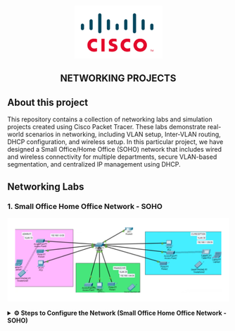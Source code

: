 <p align="center">
    <img src="./cisco-logo.png" alt="Logo" width="200">
</p>

<h2 align="center"> NETWORKING PROJECTS</h2>

## About this project

This repository contains a collection of networking labs and simulation projects created using Cisco Packet Tracer. These labs demonstrate real-world scenarios in networking, including VLAN setup, Inter-VLAN routing, DHCP configuration, and wireless setup. In this particular project, we have designed a Small Office/Home Office (SOHO) network that includes wired and wireless connectivity for multiple departments, secure VLAN-based segmentation, and centralized IP management using DHCP.

## Networking Labs

### 1. Small Office Home Office Network - SOHO

<p align="center">
    <img src="./Small Office Home Office Network -SOHO.png" alt="Small Office Home Office Network -SOHO">
</p>

<details>
<summary><strong>⚙️ Steps to Configure the Network (Small Office Home Office Network - SOHO)</strong></summary>

<br>

## 🏢 JMD Agro Foods Pvt. Ltd. – Branch Office SOHO Network Design & Implementation

### 📍 Location: Bonalbo Village, West Bengal, India

**JMD Agro Foods Pvt. Ltd.** is a rapidly growing Indian company engaged in the **procurement and distribution of food products** across India. With over 2 million customers and operations managed from its **headquarters in Kolkata**, the company is expanding by opening a **new branch in Bonalbo village**, West Bengal. For this branch, the company requires a robust and scalable **SOHO (Small Office/Home Office)** network setup.

As a newly recruited network engineer, you have been assigned to **design and implement the SOHO network** infrastructure, ensuring secure, reliable communication among departments with wireless access and automated addressing.

---

### 🏠 What is SOHO?

**SOHO (Small Office/Home Office)** refers to a compact network designed for smaller business environments. It supports essential services like wired/wireless access, DHCP, VLAN segregation, and inter-device communication—ideal for small teams and startups.

---

### 📋 Project Requirements (SOHO Branch Setup)

✅ Use of **1 Cisco Router** and **1 Cisco Switch**  
✅ Creation of **3 Departments**:
- Admin / IT
- Finance / HR
- Customer Service / Reception

✅ Each department must:
- Be assigned to a **separate VLAN**
- Have dedicated **wireless access (WiFi)**
- Receive IP addresses **automatically via DHCP**

✅ Devices in all departments must be able to **communicate with each other**  
✅ ISP-provided base network: `192.168.1.0/24`

---

### ⚙️ Technologies Implemented in SOHO Setup

- Network Design using **Cisco Router and Access Layer Switch**
- **Correct Cabling** between networking devices
- **VLAN Configuration** and port mapping
- **Subnetting & IP Addressing**
- **Router-on-a-Stick (Inter-VLAN Routing)**
- **DHCP Server Setup** (Router as DHCP Server)
- **WLAN Configuration** (Wireless Network using Cisco APs)
- **Host Device Configuration**
- **Testing & Troubleshooting** for network performance

---

### 🧩 SOHO Network Design Summary

#### 🔗 Devices Used

- **1 Cisco Router**
- **1 Cisco Switch**
- **3 Cisco Access Points**
- **9 End Devices (PCs, Laptops)**
- **Copper Straight-Through Cables**

---

### 🧱 VLANs & Department Mapping (SOHO Zones)

| Department                | VLAN ID | IP Subnet         | VLAN Name          |
|--------------------------|---------|-------------------|--------------------|
| Admin / IT               | 10      | 192.168.1.0/27    | VLAN10_ADMIN_IT    |
| Finance / HR             | 20      | 192.168.1.32/27   | VLAN20_FINANCE_HR  |
| Customer Service / Front | 30      | 192.168.1.64/27   | VLAN30_CUSTOMER    |

---

### 🌐 IP Addressing Plan (SOHO Subnets)

| VLAN | Subnet             | Default Gateway     | DHCP Range                  |
|------|--------------------|---------------------|-----------------------------|
| 10   | 192.168.1.0/27     | 192.168.1.1         | 192.168.1.2 – 192.168.1.30  |
| 20   | 192.168.1.32/27    | 192.168.1.33        | 192.168.1.34 – 192.168.1.62 |
| 30   | 192.168.1.64/27    | 192.168.1.65        | 192.168.1.66 – 192.168.1.94 |

---

### 🛠️ Key Configuration Steps

#### 1️⃣ VLAN Configuration on Switch
```bash
Switch(config)# vlan 10
Switch(config-vlan)# name VLAN10_ADMIN_IT

Switch(config)# vlan 20
Switch(config-vlan)# name VLAN20_FINANCE_HR

Switch(config)# vlan 30
Switch(config-vlan)# name VLAN30_CUSTOMER
```
#### 2️⃣ Port Assignments per VLAN
```bash
Switch(config)# interface range fa0/1 - 3
Switch(config-if-range)# switchport mode access
Switch(config-if-range)# switchport access vlan 10

Switch(config)# interface range fa0/4 - 6
Switch(config-if-range)# switchport access vlan 20

Switch(config)# interface range fa0/7 - 9
Switch(config-if-range)# switchport access vlan 30
```

#### 3️⃣ Trunk Port to Router
```bash
Switch(config)# interface fa0/24
Switch(config-if)# switchport mode trunk
```
### 🖧 Router Configuration for Inter-VLAN Routing
```bash
Router(config)# interface gig0/0.10
Router(config-subif)# encapsulation dot1Q 10
Router(config-subif)# ip address 192.168.1.1 255.255.255.224

Router(config)# interface gig0/0.20
Router(config-subif)# encapsulation dot1Q 20
Router(config-subif)# ip address 192.168.1.33 255.255.255.224

Router(config)# interface gig0/0.30
Router(config-subif)# encapsulation dot1Q 30
Router(config-subif)# ip address 192.168.1.65 255.255.255.224
```
### DHCP Configuration
```bash
Router(config)# ip dhcp pool VLAN10
Router(dhcp-config)# network 192.168.1.0 255.255.255.224
Router(dhcp-config)# default-router 192.168.1.1

Router(config)# ip dhcp pool VLAN20
Router(dhcp-config)# network 192.168.1.32 255.255.255.224
Router(dhcp-config)# default-router 192.168.1.33

Router(config)# ip dhcp pool VLAN30
Router(dhcp-config)# network 192.168.1.64 255.255.255.224
Router(dhcp-config)# default-router 192.168.1.65
```
---
### 📡 Wireless Access Points Configuration

Each Access Point should be configured with the following details for respective departments:

| VLAN | Department                | SSID                | VLAN ID | Security Type | Password       |
|------|---------------------------|---------------------|---------|----------------|----------------|
| 10   | Admin / IT                | JMD_Admin_WiFi      | 10      | WPA2-PSK       | admin@123      |
| 20   | Finance / HR              | JMD_Finance_WiFi    | 20      | WPA2-PSK       | finance@123    |
| 30   | Customer Service / Front  | JMD_Customer_WiFi   | 30      | WPA2-PSK       | customer@123   |

#### 🔧 Example Configuration (GUI - Cisco Packet Tracer)

1. Click the Access Point  
2. Go to the **Wireless** tab  
3. Add new SSID Name (e.g., `JMD_Admin_WiFi`)  
4. Enable **Broadcast SSID**  
5. Assign VLAN ID (e.g., `10`)  
6. Set Authentication to **WPA2-PSK**  
7. Enter Passphrase (e.g., `admin@123`)  
8. Repeat for VLAN 20 and VLAN 30 with their corresponding SSIDs and VLAN IDs  

#### 🧪 Testing Wireless Configuration

- Connect a wireless laptop or PC to each SSID.  
- Verify IP assignment using `ipconfig` (should match the subnet for its VLAN).  
- Ping default gateway (e.g., `192.168.1.1` for Admin).  
- Test internet access or inter-VLAN connectivity if permitted.
